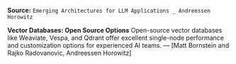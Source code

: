 **Source:** `Emerging Architectures for LLM Applications _ Andreessen Horowitz`

**Vector Databases: Open Source Options**
Open-source vector databases like Weaviate, Vespa, and Qdrant offer excellent single-node performance and customization options for experienced AI teams. — [Matt Bornstein and Rajko Radovanovic, Andreessen Horowitz]
